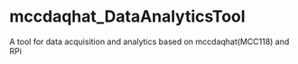# mccdaqhat_DataAnalyticsTool
A tool for data acquisition and analytics based on mccdaqhat(MCC118) and RPi
